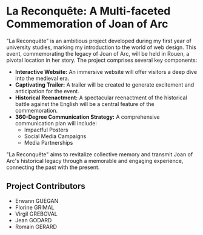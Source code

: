 # La Reconquête: A Multi-faceted Commemoration of Joan of Arc

"La Reconquête" is an ambitious project developed during my first year of university studies, marking my introduction to the world of web design. This event, commemorating the legacy of Joan of Arc, will be held in Rouen, a pivotal location in her story. The project comprises several key components:

*   **Interactive Website:** An immersive website will offer visitors a deep dive into the medieval era.
*   **Captivating Trailer:** A trailer will be created to generate excitement and anticipation for the event.
*   **Historical Reenactment:** A spectacular reenactment of the historical battle against the English will be a central feature of the commemoration.
*   **360-Degree Communication Strategy:** A comprehensive communication plan will include:
    *   Impactful Posters
    *   Social Media Campaigns
    *   Media Partnerships

"La Reconquête" aims to revitalize collective memory and transmit Joan of Arc's historical legacy through a memorable and engaging experience, connecting the past with the present.

## Project Contributors

*   Erwann GUEGAN
*   Florine GRIMAL
*   Virgil GREBOVAL
*   Jean GODARD
*   Romain GERARD
